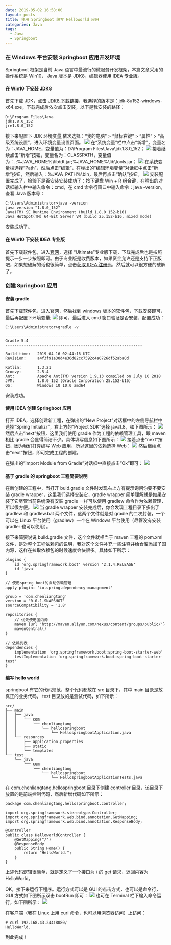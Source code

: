 ```yaml
---
date: 2019-05-02 16:58:00
layout: posts
title: 使用 Springboot 编写 Helloworld 应用
categories: Java
tags: 
  - Java
  - Springboot
---
```


### 在 Windows 平台安装 Springboot 应用开发环境

Springboot 框架是当前 Java 语言中最流行的微服务开发框架，本篇文章采用的操作系统是 Win10， Java 版本是 JDK8，编辑器使用 IDEA 专业版。 

#### 在 Win10 下安装 JDK8

首先下载 JDK，点击 [JDK8 下载链接](https://www.oracle.com/technetwork/java/javase/downloads/java-archive-javase8-2177648.html)，我选择的版本是：jdk-8u152-windows-x64.exe，下载完成后依次点击安装，以下是我安装的路径：
```
D:\Program Files\Java
jdk1.8.0_152
jre1.8.0_152
```

接下来配置下 JDK 环境变量,依次选择：“我的电脑” > “鼠标右键” > “属性” > “高级系统设置”，进入环境变量设置页面。
![](/images/Java/EnterEnv.jpg)
在“系统变量”栏中点击“新增”，变量名为：JAVA_HOME，变量值为：D:\Program Files\Java\jdk1.8.0_152；
![](/images/Java/javahome.jpg)
接着继续点击“新增”按钮，变量名为：CLASSPATH，变量值为：.;%JAVA_HOME%\lib\dt.jar;%JAVA_HOME%\lib\tools.jar；
![](/images/Java/classpath.jpg)
在系统变量栏选择“Path”，然后点击“编辑”，在弹出的“编辑环境变量”对话框中点击“新增”按钮，然后输入：%JAVA_PATH%\bin，最后再点击“确认”按钮。
![](/images/Java/javapath.jpg)
安装配置完成了，检验下是否安装安装成功了：按下键盘 Win + R 组合键，在弹出的对话框输入栏中输入命令：cmd，在 cmd 命令行窗口中输入命令：java -version，查看 Java 版本号：
```
C:\Users\Administrator>java -version
java version "1.8.0_152"
Java(TM) SE Runtime Environment (build 1.8.0_152-b16)
Java HotSpot(TM) 64-Bit Server VM (build 25.152-b16, mixed mode)
```
安装成功了。

#### 在 Win10 下安装 IDEA 专业版

首先下载软件包，进入[官网](https://www.jetbrains.com/idea/download/#section=windows)，选择 “Ultimate”专业版下载，下载完成后也是按照提示一步一步按照即可。由于专业版是收费版本，如果资金允许还是支持下正版吧，如果想破解的话也很简单，点击[获取 IDEA 注册码](http://idea.lanyus.com/)，然后就可以很方便的破解了。

### 创建 Springboot 应用

#### 安装 gradle

首先下载软件包，进入[官网](https://gradle.org/releases/)，然后找到 windows 版本的软件包，下载安装即可，最后再配置下环境变量;
![](/images/Java/gradle.jpg)
即可，最后进入 cmd 窗口验证是否安装、配置成功：

```
C:\Users\Administrator>gradle -v

------------------------------------------------------------
Gradle 5.4
------------------------------------------------------------

Build time:   2019-04-16 02:44:16 UTC
Revision:     a4f3f91a30d4e36d82cc7592c4a0726df52aba0d

Kotlin:       1.3.21
Groovy:       2.5.4
Ant:          Apache Ant(TM) version 1.9.13 compiled on July 10 2018
JVM:          1.8.0_152 (Oracle Corporation 25.152-b16)
OS:           Windows 10 10.0 amd64

```
安装成功。

#### 使用 IDEA 创建 Springboot 应用
打开 IDEA，选择创建新工程，在弹出的“New Project”对话框中的左侧导航栏中选择“Spring Initializr”，右上方的“Project SDK”选择 java1.8，如下图所示：
![](/images/Java/springinit.jpg)
然后点击“next”按钮，这里我们使用 gradle 作为工程的依赖管理工具，跟 maven 相比 gradle 会显得简洁不少。具体填写信息如下图所示：
![](/images/Java/ProjectMetadata.jpg)
接着点击“next”按钮，因为我们打算编写 Web 应用，所以这里的依赖选择 Web：
![](/images/Java/dependencies.jpg)
然后继续点击“next”按钮，即可完成工程的创建。

在弹出的“Import Module from Gradle”对话框中直接点击“Ok”即可：
![](/images/Java/GradleProject.jpg)

#### 基于 gradle 的 springboot 工程简要说明
在新创建的工程中，当打开 buid.gradle 文件时发现右上方有提示询问你要不要安装 gradle wrapper，这里我们选择安装它，gradle wrapper 简单理解就是如果安装了它尽管当前系统没有安装 gradle 一样可以使用 gradlew 命令作为依赖管理，所以很方便。
![](/images/Java/gradlew.jpg)
当 gradle wrapper 安装完成后，你会发现工程目录下多出了 gradlew 和 gradlew.bat 两个文件，这两个文件就是对 gradle 的二次封装，一个可以在 Linux 平台使用（gradlew）一个在 Windows 平台使用（尽管没有安装 gradler 也可以使用）。

接下来简要说说 build.gradle 文件，这个文件就相当于 maven 工程的 pom.xml 文件，是对整个工程依赖包的说明，我对这个文件补充一些注释并给仓库添加了国内源，这样在拉取依赖包的时候速度会快很多。具体如下所示：
```
plugins {
    id 'org.springframework.boot' version '2.1.4.RELEASE'
    id 'java'
}

// 使用spring boot的自动依赖管理
apply plugin: 'io.spring.dependency-management'

group = 'com.chenliangtang'
version = '0.0.1-SNAPSHOT'
sourceCompatibility = '1.8'

repositories {
    // 优先使用国内源
    maven {url 'http://maven.aliyun.com/nexus/content/groups/public/'}
    mavenCentral()
}

// 依赖列表
dependencies {
    implementation 'org.springframework.boot:spring-boot-starter-web'
    testImplementation 'org.springframework.boot:spring-boot-starter-test'
}
```

#### 编写 hello world
springboot 有它的代码规范，整个代码都放在 src 目录下，其中 main 目录是放真正的业务代码， test 目录放的是测试代码，如下所示：
```
src/
├── main
│   ├── java
│   │   └── com
│   │       └── chenliangtang
│   │           └── hellospringboot
│   │               └── HellospringbootApplication.java
│   └── resources
│       ├── application.properties
│       ├── static
│       └── templates
└── test
    └── java
        └── com
            └── chenliangtang
                └── hellospringboot
                    └── HellospringbootApplicationTests.java
```
在 com.chenliangtang.hellospringboot 目录下创建 controller 目录，该目录下放置的是前端控制代码，然后新增代码如下所示：
```
package com.chenliangtang.hellospringboot.controller;

import org.springframework.stereotype.Controller;
import org.springframework.web.bind.annotation.GetMapping;
import org.springframework.web.bind.annotation.ResponseBody;

@Controller
public class HelloworldController {
    @GetMapping("/")
    @ResponseBody
    public String Home() {
        return "HelloWorld.";
    }
}
```
上述代码逻辑很简单，就是定义了一个接口为 / 的 get 请求，返回内容为 HelloWorld。

OK，接下来运行下程序。运行方式可以是 GUI 的点击方式，也可以是命令行，GUI 方式如下图所示双击 bootRun 即可：
![](/images/Java/GuiBootRun.jpg)
也可在 Terminal 栏下输入命令运行，如下图所示：
![](/images/Java/CliBootRun.jpg)

在客户端（我在 Linux 上用 curl 命令，也可以用浏览器访问）上访问：

```
# curl 192.168.43.244:8080/
HelloWorld.
```
到此完成！